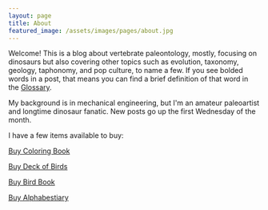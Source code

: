 ```yaml
---
layout: page
title: About
featured_image: /assets/images/pages/about.jpg
---
```


Welcome! This is a blog about vertebrate paleontology, mostly, focusing on dinosaurs but also covering other topics such as evolution, taxonomy, geology, taphonomy, and pop culture, to name a few. If you see bolded words in a post, that means you can find a brief definition of that word in the [Glossary](https://obscuredinosaurfacts.com/blog/post/2019/09/04/glossary.html).

My background is in mechanical engineering, but I'm an amateur paleoartist and longtime dinosaur fanatic.  New posts go up the first Wednesday of the month.

I have a few items available to buy:

<script src="https://gumroad.com/js/gumroad.js"></script>
<a class="gumroad-button" href="https://roscoestar.gumroad.com/l/dinosaurcoloringbook">Buy Coloring Book</a>

<script src="https://gumroad.com/js/gumroad.js"></script>
<a class="gumroad-button" href="https://roscoestar.gumroad.com/l/birddeck">Buy Deck of Birds</a>

<script src="https://gumroad.com/js/gumroad.js"></script>
<a class="gumroad-button" href="https://roscoestar.gumroad.com/l/birdbook">Buy Bird Book</a>

<script src="https://gumroad.com/js/gumroad.js"></script>
<a class="gumroad-button" href="https://roscoestar.gumroad.com/l/UDrLI">Buy Alphabestiary</a>
